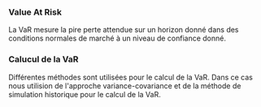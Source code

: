### Value At Risk

La VaR mesure la pire perte attendue sur un horizon donné dans des conditions normales de marché à un niveau de confiance donné.


### Calucul de la VaR

Différentes méthodes sont utilisées pour le calcul de la VaR. Dans ce cas nous utilision de l'approche variance-covariance et de la méthode de simulation historique pour le calcul de la VaR.
